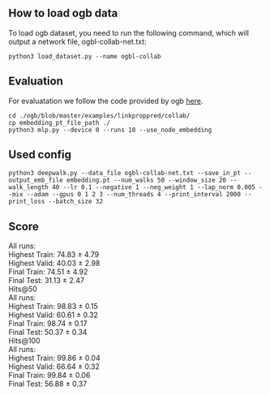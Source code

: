 ## How to load ogb data
To load ogb dataset, you need to run the following command, which will output a network file, ogbl-collab-net.txt:
```
python3 load_dataset.py --name ogbl-collab
```

## Evaluation
For evaluatation we follow the code provided by ogb [here](https://github.com/snap-stanford/ogb/blob/master/examples/linkproppred/collab/mlp.py).
```
cd ./ogb/blob/master/examples/linkproppred/collab/
cp embedding_pt_file_path ./
python3 mlp.py --device 0 --runs 10 --use_node_embedding
```

## Used config
```
python3 deepwalk.py --data_file ogbl-collab-net.txt --save_in_pt --output_emb_file embedding.pt --num_walks 50 --window_size 20 --walk_length 40 --lr 0.1 --negative 1 --neg_weight 1 --lap_norm 0.005 --mix --adam --gpus 0 1 2 3 --num_threads 4 --print_interval 2000 --print_loss --batch_size 32
```


## Score
All runs:
<br>Highest Train: 74.83 ± 4.79
<br>Highest Valid: 40.03 ± 2.98
<br>  Final Train: 74.51 ± 4.92
<br>   Final Test: 31.13 ± 2.47
<br>Hits@50
<br>All runs:
<br>Highest Train: 98.83 ± 0.15
<br>Highest Valid: 60.61 ± 0.32
<br>  Final Train: 98.74 ± 0.17
<br>   Final Test: 50.37 ± 0.34
<br>Hits@100
<br>All runs:
<br>Highest Train: 99.86 ± 0.04
<br>Highest Valid: 66.64 ± 0.32
<br>  Final Train: 99.84 ± 0.06
<br>   Final Test: 56.88 ± 0.37